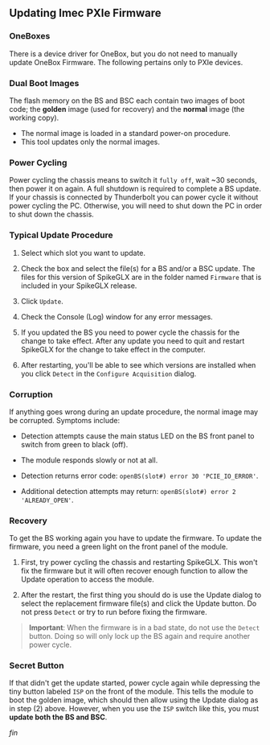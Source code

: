 ## Updating Imec PXIe Firmware

### OneBoxes

There is a device driver for OneBox, but you do not need to manually
update OneBox Firmware. The following pertains only to PXIe devices.

### Dual Boot Images

The flash memory on the BS and BSC each contain two images of boot code;
the **golden** image (used for recovery) and the **normal** image (the
working copy).

* The normal image is loaded in a standard power-on procedure.
* This tool updates only the normal images.

### Power Cycling

Power cycling the chassis means to switch it `fully off`, wait ~30
seconds, then power it on again. A full shutdown is required to complete
a BS update. If your chassis is connected by Thunderbolt you can power
cycle it without power cycling the PC. Otherwise, you will need to shut
down the PC in order to shut down the chassis.

### Typical Update Procedure

1. Select which slot you want to update.

2. Check the box and select the file(s) for a BS and/or a BSC update. The
files for this version of SpikeGLX are in the folder named `Firmware` that
is included in your SpikeGLX release.

3. Click `Update`.

4. Check the Console (Log) window for any error messages.

5. If you updated the BS you need to power cycle the chassis for the
change to take effect. After any update you need to quit and restart
SpikeGLX for the change to take effect in the computer.

6. After restarting, you'll be able to see which versions are installed
when you click `Detect` in the `Configure Acquisition` dialog.

### Corruption

If anything goes wrong during an update procedure, the normal image may
be corrupted. Symptoms include:

* Detection attempts cause the main status LED on the BS front panel to
switch from green to black (off).

* The module responds slowly or not at all.

* Detection returns error code: `openBS(slot#) error 30 'PCIE_IO_ERROR'`.

* Additional detection attempts may return:
`openBS(slot#) error 2 'ALREADY_OPEN'`.

### Recovery

To get the BS working again you have to update the firmware. To update the
firmware, you need a green light on the front panel of the module.

1. First, try power cycling the chassis and restarting SpikeGLX. This won't
fix the firmware but it will often recover enough function to allow the
Update operation to access the module.

2. After the restart, the first thing you should do is use the Update
dialog to select the replacement firmware file(s) and click the Update
button. Do not press `Detect` or try to run before fixing the firmware.

>**Important**: When the firmware is in a bad state, do not use the
`Detect` button. Doing so will only lock up the BS again and require
another power cycle.

### Secret Button

If that didn't get the update started, power cycle again while depressing
the tiny button labeled `ISP` on the front of the module. This tells the
module to boot the golden image, which should then allow using the Update
dialog as in step (2) above. However, when you use the `ISP` switch like
this, you must **update both the BS and BSC**.


_fin_

